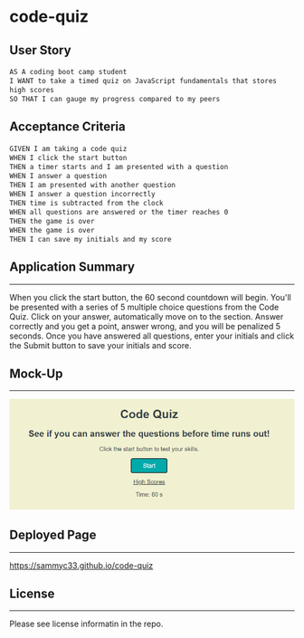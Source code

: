 # code-quiz

## User Story

```
AS A coding boot camp student
I WANT to take a timed quiz on JavaScript fundamentals that stores high scores
SO THAT I can gauge my progress compared to my peers
```

## Acceptance Criteria

```
GIVEN I am taking a code quiz
WHEN I click the start button
THEN a timer starts and I am presented with a question
WHEN I answer a question
THEN I am presented with another question
WHEN I answer a question incorrectly
THEN time is subtracted from the clock
WHEN all questions are answered or the timer reaches 0
THEN the game is over
WHEN the game is over
THEN I can save my initials and my score
```

## Application Summary

--- 
When you click the start button, the 60 second countdown will begin. You'll be presented with a series of 5 multiple choice questions from the Code Quiz. Click on your answer, automatically move on to the section. Answer correctly and you get a point, answer wrong, and you will be penalized 5 seconds. Once you have answered all questions, enter your initials and click the Submit button to save your initials and score. 

## Mock-Up

---
![code-quiz](https://github.com/sammyc33/code-quiz/blob/main/assets/images/quizmock.png)

## Deployed Page

---
https://sammyc33.github.io/code-quiz

## License

---
Please see license informatin in the repo. 
